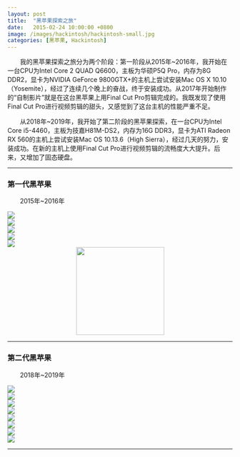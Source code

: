 ```yaml
---
layout: post
title:  "黑苹果探索之旅"
date:   2015-02-24 10:00:00 +0800
image: /images/hackintosh/hackintosh-small.jpg
categories: [黑苹果, Hackintosh]
---
```


　　我的黑苹果探索之旅分为两个阶段：第一阶段从2015年~2016年，我开始在一台CPU为Intel Core 2 QUAD Q6600，主板为华硕P5Q Pro，内存为8G DDR2，显卡为NVIDIA GeForce 9800GTX+的主机上尝试安装Mac OS X 10.10（Yosemite），经过了连续几个晚上的奋战，终于安装成功。从2017年开始制作的“自制影片”就是在这台黑苹果上用Final Cut Pro剪辑完成的。我既发现了使用Final Cut Pro进行视频剪辑的甜头，又感觉到了这台主机的性能严重不足。

　　从2018年~2019年，我开始了第二阶段的黑苹果探索，在一台CPU为Intel Core i5-4460，主板为技嘉H81M-DS2，内存为16G DDR3，显卡为ATI Radeon RX 560的主机上尝试安装Mac OS 10.13.6（High Sierra），经过几天的努力，安装成功。在新的主机上使用Final Cut Pro进行视频剪辑的流畅度大大提升。后来，又增加了固态硬盘。

------

<h3>第一代黑苹果</h3>

　　2015年~2016年

<div class="row">
    <div class="col-md-6">
        <a href="{{site.baseurl}}/images/hackintosh/Gen1-P61115-171849.jpg" target="_blank">
            <img class="thumbnail" src="{{site.baseurl}}/images/hackintosh/Gen1-P61115-171849_s.jpg">
        </a>
    </div>
    <div class="col-md-6">
        <a href="{{site.baseurl}}/images/hackintosh/Gen1-IMG_20150225_171022.jpg" target="_blank">
            <img class="thumbnail" src="{{site.baseurl}}/images/hackintosh/Gen1-IMG_20150225_171022_s.jpg">
        </a>
    </div>
</div>
<div class="row">
    <div class="col-md-6">
        <a href="{{site.baseurl}}/images/hackintosh/Gen1-IMG_20150302_182224.jpg" target="_blank">
            <img class="thumbnail" src="{{site.baseurl}}/images/hackintosh/Gen1-IMG_20150302_182224_s.jpg">
        </a>
    </div>
    <div class="col-md-6">
        <a href="{{site.baseurl}}/images/hackintosh/Gen1-IMG_20150301_231719.jpg" target="_blank">
            <img class="thumbnail" src="{{site.baseurl}}/images/hackintosh/Gen1-IMG_20150301_231719_s.jpg">
        </a>
    </div>
</div>
<div class="row">
    <div class="col-md-6">
        <a href="{{site.baseurl}}/images/hackintosh/Gen1-IMG_20150301_232231.jpg" target="_blank">
            <img class="thumbnail" src="{{site.baseurl}}/images/hackintosh/Gen1-IMG_20150301_232231_s.jpg">
        </a>
    </div>
    <div class="col-md-6" style="text-align: center;">
        <a href="{{site.baseurl}}/images/hackintosh/Gen1-IMG_20150313_120700.jpg" target="_blank">
            <img class="thumbnail" style="height: 197px;" src="{{site.baseurl}}/images/hackintosh/Gen1-IMG_20150313_120700_s.jpg">
        </a>
    </div>
</div>

------

<h3>第二代黑苹果</h3>

　　2018年~2019年

<div class="row">
    <div class="col-md-6">
        <a href="{{site.baseurl}}/images/hackintosh/Gen2-IMG_20190831_155956.jpg" target="_blank">
            <img class="thumbnail" src="{{site.baseurl}}/images/hackintosh/Gen2-IMG_20190831_155956_s.jpg">
        </a>
    </div>
    <div class="col-md-6">
        <a href="{{site.baseurl}}/images/hackintosh/Gen2-IMG_20190219_192149.jpg" target="_blank">
            <img class="thumbnail" src="{{site.baseurl}}/images/hackintosh/Gen2-IMG_20190219_192149_s.jpg">
        </a>
    </div>
</div>
<div class="row">
    <div class="col-md-6">
        <a href="{{site.baseurl}}/images/hackintosh/Gen2-IMG_20180804_173700.jpg" target="_blank">
            <img class="thumbnail" src="{{site.baseurl}}/images/hackintosh/Gen2-IMG_20180804_173700_s.jpg">
        </a>
    </div>
    <div class="col-md-6">
        <a href="{{site.baseurl}}/images/hackintosh/Gen2-后视角.jpg" target="_blank">
            <img class="thumbnail" src="{{site.baseurl}}/images/hackintosh/Gen2-后视角_s.jpg">
        </a>
    </div>
</div>
<div class="row">
    <div class="col-md-6">
        <a href="{{site.baseurl}}/images/hackintosh/Gen2-IMG_20180728_230720.jpg" target="_blank">
            <img class="thumbnail" src="{{site.baseurl}}/images/hackintosh/Gen2-IMG_20180728_230720_s.jpg">
        </a>
    </div>
    <div class="col-md-6">
        <a href="{{site.baseurl}}/images/hackintosh/Gen2-macOSX关于.jpg" target="_blank">
            <img class="thumbnail" src="{{site.baseurl}}/images/hackintosh/Gen2-macOSX关于.jpg">
        </a>
    </div>
</div>
<div class="row">
    <div class="col-md-6">
        <a href="{{site.baseurl}}/images/hackintosh/Gen2-macOSX启动台.jpg" target="_blank">
            <img class="thumbnail" src="{{site.baseurl}}/images/hackintosh/Gen2-macOSX启动台_s.jpg">
        </a>
    </div>
    <div class="col-md-6">
        <a href="{{site.baseurl}}/images/hackintosh/Gen2-FinalCutPro.jpg" target="_blank">
            <img class="thumbnail" src="{{site.baseurl}}/images/hackintosh/Gen2-FinalCutPro_s.jpg">
        </a>
    </div>
</div>

------